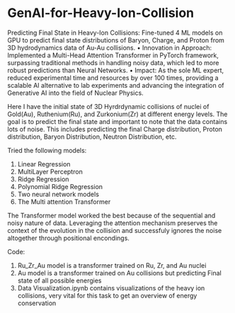 
GenAI-for-Heavy-Ion-Collision
=======

 Predicting Final State in Heavy-Ion Collisions: Fine-tuned 4 ML models on GPU to predict 
 final state distributions of Baryon, Charge, and Proton from 3D hydrodynamics data of Au-Au collisions.
 • Innovation in Approach: Implemented a Multi-Head Attention Transformer in PyTorch framework, surpassing
 traditional methods in handling noisy data, which led to more robust predictions than Neural Networks.
 • Impact: As the sole ML expert, reduced experimental time and resources by over 100 times, providing a scalable
 AI alternative to lab experiments and advancing the integration of Generative AI into the field of Nuclear Physics.

Here I have the initial state of 3D Hyrdrdynamic collisions of nuclei of Gold(Au), Ruthenium(Ru), and Zurkonium(Zr) at different energy levels.
The goal is to predict the final state and important to note that the data contains lots of noise.
This includes predicting the final Charge distribution, Proton distribution, Baryon Distribution, Neutron Distribution, etc.

Tried the following models:
1. Linear Regression
2. MultiLayer Perceptron
3. Ridge Regression
4. Polynomial Ridge Regression
5. Two neural network models
6. The Multi attention Transformer

The Transformer model worked the best because of the sequential and noisy nature of data. Leveraging the attention mechanism preserves the context of the evolution in the collision and successfuly ignores the noise altogether through positional encondings.

Code:
1. Ru_Zr_Au model is a transformer trained on Ru, Zr, and Au nuclei
2. Au model is a transformer trained on Au collisions but predicting Final state of all possible energies
3. Data Visualization.ipynb contains visualizations of the heavy ion collisions, very vital for this task to get an overview of energy conservation
